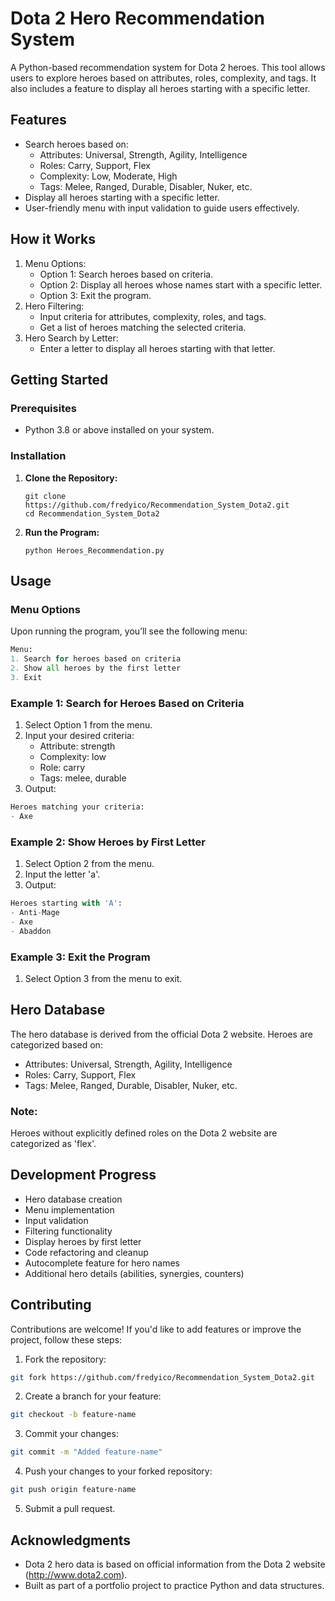 # Dota 2 Hero Recommendation System

A Python-based recommendation system for Dota 2 heroes. This tool allows users to explore heroes based on attributes, roles, complexity, and tags. It also includes a feature to display all heroes starting with a specific letter.

## Features

- Search heroes based on:
  - Attributes: Universal, Strength, Agility, Intelligence
  - Roles: Carry, Support, Flex
  - Complexity: Low, Moderate, High
  - Tags: Melee, Ranged, Durable, Disabler, Nuker, etc.
- Display all heroes starting with a specific letter.
- User-friendly menu with input validation to guide users effectively.

## How it Works

1. Menu Options:
   - Option 1: Search heroes based on criteria.
   - Option 2: Display all heroes whose names start with a specific letter.
   - Option 3: Exit the program.
2. Hero Filtering:
   - Input criteria for attributes, complexity, roles, and tags.
   - Get a list of heroes matching the selected criteria.
3. Hero Search by Letter:
   - Enter a letter to display all heroes starting with that letter.

## Getting Started

### Prerequisites

- Python 3.8 or above installed on your system.

### Installation

1. **Clone the Repository:**

    ```
   git clone https://github.com/fredyico/Recommendation_System_Dota2.git
   cd Recommendation_System_Dota2 
    ```

2. **Run the Program:**

    ```
    python Heroes_Recommendation.py
    ```
## Usage

### Menu Options

Upon running the program, you’ll see the following menu:

```python
Menu:
1. Search for heroes based on criteria
2. Show all heroes by the first letter
3. Exit

```

### Example 1: Search for Heroes Based on Criteria
1. Select Option 1 from the menu.
2. Input your desired criteria:
   - Attribute: strength
   - Complexity: low
   - Role: carry
   - Tags: melee, durable
3. Output:

```python
Heroes matching your criteria:
- Axe

```

### Example 2: Show Heroes by First Letter
1. Select Option 2 from the menu.
2. Input the letter 'a'.
3. Output:

```python
Heroes starting with 'A':
- Anti-Mage
- Axe
- Abaddon

```

### Example 3: Exit the Program
1. Select Option 3 from the menu to exit.

## Hero Database
The hero database is derived from the official Dota 2 website. Heroes are categorized based on:

   - Attributes: Universal, Strength, Agility, Intelligence
   - Roles: Carry, Support, Flex
   - Tags: Melee, Ranged, Durable, Disabler, Nuker, etc.
### Note:
Heroes without explicitly defined roles on the Dota 2 website are categorized as 'flex'.

## Development Progress
* Hero database creation
* Menu implementation
* Input validation
* Filtering functionality
* Display heroes by first letter
* Code refactoring and cleanup
* Autocomplete feature for hero names
* Additional hero details (abilities, synergies, counters)

## Contributing
Contributions are welcome! If you'd like to add features or improve the project, follow these steps:

1. Fork the repository:

```bash
git fork https://github.com/fredyico/Recommendation_System_Dota2.git
```
2. Create a branch for your feature:

```bash
git checkout -b feature-name
```
3. Commit your changes:

```bash
git commit -m "Added feature-name"
```
4. Push your changes to your forked repository:

```bash
git push origin feature-name
```
5. Submit a pull request.

## Acknowledgments
- Dota 2 hero data is based on official information from the Dota 2 website (http://www.dota2.com).
- Built as part of a portfolio project to practice Python and data structures.